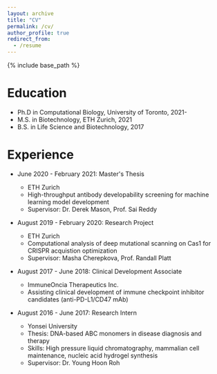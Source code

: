 ```yaml
---
layout: archive
title: "CV"
permalink: /cv/
author_profile: true
redirect_from:
  - /resume
---
```


{% include base_path %}

Education
======
* Ph.D in Computational Biology, University of Toronto, 2021-
* M.S. in Biotechnology, ETH Zurich, 2021
* B.S. in Life Science and Biotechnology, 2017

Experience
======
* June 2020 - February 2021: Master's Thesis
  * ETH Zurich
  * High-throughput antibody developability screening for machine learning model development
  * Supervisor: Dr. Derek Mason, Prof. Sai Reddy

* August 2019 - February 2020: Research Project
  * ETH Zurich
  * Computational analysis of deep mutational scanning on Cas1 for CRISPR acquistion optimization
  * Supervisor: Masha Cherepkova, Prof. Randall Platt

* August 2017 - June 2018: Clinical Development Associate
  * ImmuneOncia Therapeutics Inc.
  * Assisting clinical development of immune checkpoint inhibitor candidates (anti-PD-L1/CD47 mAb)

* August 2016 - June 2017: Research Intern
  * Yonsei University
  * Thesis: DNA-based ABC monomers in disease diagnosis and therapy
  * Skills: High pressure liquid chromatography, mammalian cell maintenance, nucleic acid hydrogel synthesis
  * Supervisor: Dr. Young Hoon Roh
